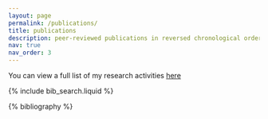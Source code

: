 ```yaml
---
layout: page
permalink: /publications/
title: publications
description: peer-reviewed publications in reversed chronological order. generated by jekyll-scholar.
nav: true
nav_order: 3
---
```


You can view a full list of my research activities [here](/research/)

<!-- _pages/publications.md -->

<!-- Bibsearch Feature -->

{% include bib_search.liquid %}

<div class="publications">

{% bibliography %}

</div>
